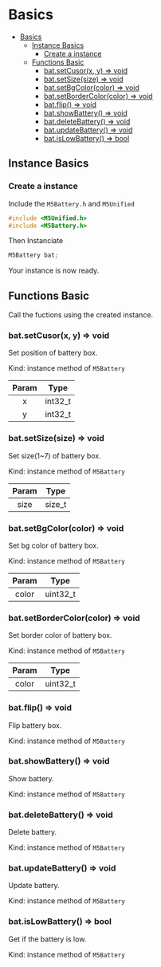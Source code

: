 # Basics

- [Basics](#basics)
  - [Instance Basics](#instance-basics)
    - [Create a instance](#create-a-instance)
  - [Functions Basic](#functions-basic)
    - [bat.setCusor(x, y) => void](#batsetcusorx-y--void)
    - [bat.setSize(size) => void](#batsetsizesize--void)
    - [bat.setBgColor(color) => void](#batsetbgcolorcolor--void)
    - [bat.setBorderColor(color) => void](#batsetbordercolorcolor--void)
    - [bat.flip() => void](#batflip--void)
    - [bat.showBattery() => void](#batshowbattery--void)
    - [bat.deleteBattery() => void](#batdeletebattery--void)
    - [bat.updateBattery() => void](#batupdatebattery--void)
    - [bat.isLowBattery() => bool](#batislowbattery--bool)

## Instance Basics

### Create a instance

Include the `M5Battery.h` and `M5Unified`

```c
#include <M5Unified.h>
#include <M5Battery.h>
```

Then Instanciate

```c
M5Battery bat;
```

Your instance is now ready.

## Functions Basic

Call the fuctions using the created instance.

### bat.setCusor(x, y) => void

Set position of battery box.

Kind: instance method of `M5Battery`

| Param |  Type   |
| :---: | :-----: |
|   x   | int32_t |
|   y   | int32_t |

### bat.setSize(size) => void

Set size(1~7) of battery box.

Kind: instance method of `M5Battery`

| Param |  Type  |
| :---: | :----: |
| size  | size_t |

### bat.setBgColor(color) => void

Set bg color of battery box.

Kind: instance method of `M5Battery`

| Param |   Type   |
| :---: | :------: |
| color | uint32_t |

### bat.setBorderColor(color) => void

Set border color of battery box.

Kind: instance method of `M5Battery`

| Param |   Type   |
| :---: | :------: |
| color | uint32_t |

### bat.flip() => void

Flip battery box.

Kind: instance method of `M5Battery`

### bat.showBattery() => void

Show battery.

Kind: instance method of `M5Battery`

### bat.deleteBattery() => void

Delete battery.

Kind: instance method of `M5Battery`

### bat.updateBattery() => void

Update battery.

Kind: instance method of `M5Battery`

### bat.isLowBattery() => bool

Get if the battery is low.

Kind: instance method of `M5Battery`
